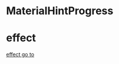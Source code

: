 # MaterialHintProgress

# effect


  [effect go to](https://github.com/hqc1622695679/MaterialHintProgress/tree/master/file/jdfw.gif)
